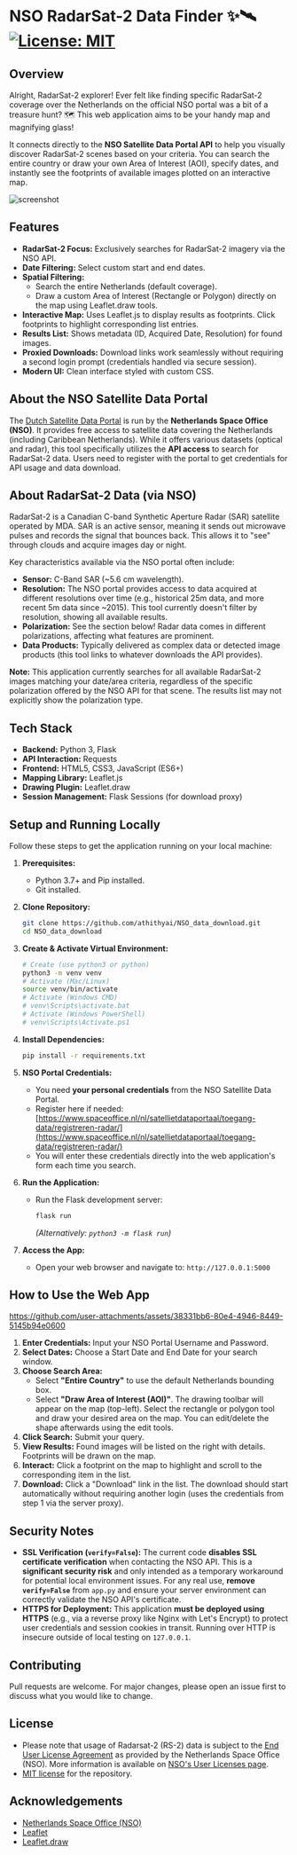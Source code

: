 # NSO RadarSat-2 Data Finder ✨🛰️ [![License: MIT](https://img.shields.io/badge/License-MIT-yellow.svg)](https://opensource.org/licenses/MIT) 

## Overview

Alright, RadarSat-2 explorer! Ever felt like finding specific RadarSat-2 coverage over the Netherlands on the official NSO portal was a bit of a treasure hunt? 🗺️ This web application aims to be your handy map and magnifying glass!

It connects directly to the **NSO Satellite Data Portal API** to help you visually discover RadarSat-2 scenes based on your criteria. You can search the entire country or draw your own Area of Interest (AOI), specify dates, and instantly see the footprints of available images plotted on an interactive map.

![screenshot](https://github.com/user-attachments/assets/d7da43fe-ccdc-4b40-9528-97fe2de527f1)

## Features

* **RadarSat-2 Focus:** Exclusively searches for RadarSat-2 imagery via the NSO API.
* **Date Filtering:** Select custom start and end dates.
* **Spatial Filtering:**
    * Search the entire Netherlands (default coverage).
    * Draw a custom Area of Interest (Rectangle or Polygon) directly on the map using Leaflet.draw tools.
* **Interactive Map:** Uses Leaflet.js to display results as footprints. Click footprints to highlight corresponding list entries.
* **Results List:** Shows metadata (ID, Acquired Date, Resolution) for found images.
* **Proxied Downloads:** Download links work seamlessly without requiring a second login prompt (credentials handled via secure session).
* **Modern UI:** Clean interface styled with custom CSS.


## About the NSO Satellite Data Portal

The [Dutch Satellite Data Portal](https://www.satellietdataportaal.nl/) is run by the **Netherlands Space Office (NSO)**. It provides free access to satellite data covering the Netherlands (including Caribbean Netherlands). While it offers various datasets (optical and radar), this tool specifically utilizes the **API access** to search for RadarSat-2 data. Users need to register with the portal to get credentials for API usage and data download.

## About RadarSat-2 Data (via NSO)

RadarSat-2 is a Canadian C-band Synthetic Aperture Radar (SAR) satellite operated by MDA. SAR is an active sensor, meaning it sends out microwave pulses and records the signal that bounces back. This allows it to "see" through clouds and acquire images day or night.

Key characteristics available via the NSO portal often include:

* **Sensor:** C-Band SAR (~5.6 cm wavelength).
* **Resolution:** The NSO portal provides access to data acquired at different resolutions over time (e.g., historical 25m data, and more recent 5m data since ~2015). This tool currently doesn't filter by resolution, showing all available results.
* **Polarization:** See the section below! Radar data comes in different polarizations, affecting what features are prominent.
* **Data Products:** Typically delivered as complex data or detected image products (this tool links to whatever downloads the API provides).

**Note:** This application currently searches for all available RadarSat-2 images matching your date/area criteria, regardless of the specific polarization offered by the NSO API for that scene. The results list may not explicitly show the polarization type.

## Tech Stack

* **Backend:** Python 3, Flask
* **API Interaction:** Requests
* **Frontend:** HTML5, CSS3, JavaScript (ES6+)
* **Mapping Library:** Leaflet.js
* **Drawing Plugin:** Leaflet.draw
* **Session Management:** Flask Sessions (for download proxy)

## Setup and Running Locally

Follow these steps to get the application running on your local machine:

1.  **Prerequisites:**
    * Python 3.7+ and Pip installed.
    * Git installed.

2.  **Clone Repository:**
    ```bash
    git clone https://github.com/athithyai/NSO_data_download.git
    cd NSO_data_download
    ```

3.  **Create & Activate Virtual Environment:**
    ```bash
    # Create (use python3 or python)
    python3 -m venv venv
    # Activate (Mac/Linux)
    source venv/bin/activate
    # Activate (Windows CMD)
    # venv\Scripts\activate.bat
    # Activate (Windows PowerShell)
    # venv\Scripts\Activate.ps1
    ```

4.  **Install Dependencies:**
    ```bash
    pip install -r requirements.txt
    ```

5.  **NSO Portal Credentials:**
    * You need **your personal credentials** from the NSO Satellite Data Portal.
    * Register here if needed: [https://www.spaceoffice.nl/nl/satellietdataportaal/toegang-data/registreren-radar/](https://www.spaceoffice.nl/nl/satellietdataportaal/toegang-data/registreren-radar/)
    * You will enter these credentials directly into the web application's form each time you search.

6.  **Run the Application:**
    * Run the Flask development server:
        ```bash
        flask run
        ```
        *(Alternatively: `python3 -m flask run`)*

7.  **Access the App:**
    * Open your web browser and navigate to: `http://127.0.0.1:5000`

## How to Use the Web App

https://github.com/user-attachments/assets/38331bb6-80e4-4946-8449-5145b94e0600

1.  **Enter Credentials:** Input your NSO Portal Username and Password.
2.  **Select Dates:** Choose a Start Date and End Date for your search window.
3.  **Choose Search Area:**
    * Select **"Entire Country"** to use the default Netherlands bounding box.
    * Select **"Draw Area of Interest (AOI)"**. The drawing toolbar will appear on the map (top-left). Select the rectangle or polygon tool and draw your desired area on the map. You can edit/delete the shape afterwards using the edit tools.
4.  **Click Search:** Submit your query.
5.  **View Results:** Found images will be listed on the right with details. Footprints will be drawn on the map.
6.  **Interact:** Click a footprint on the map to highlight and scroll to the corresponding item in the list.
7.  **Download:** Click a "Download" link in the list. The download should start automatically without requiring another login (uses the credentials from step 1 via the server proxy).

## Security Notes

* **SSL Verification (`verify=False`):** The current code **disables SSL certificate verification** when contacting the NSO API. This is a **significant security risk** and only intended as a temporary workaround for potential local environment issues. For any real use, **remove `verify=False`** from `app.py` and ensure your server environment can correctly validate the NSO API's certificate.
* **HTTPS for Deployment:** This application **must be deployed using HTTPS** (e.g., via a reverse proxy like Nginx with Let's Encrypt) to protect user credentials and session cookies in transit. Running over HTTP is insecure outside of local testing on `127.0.0.1`.

## Contributing

Pull requests are welcome. For major changes, please open an issue first to discuss what you would like to change.

## License

* Please note that usage of Radarsat-2 (RS-2) data is subject to the [End User License Agreement](https://www.spaceoffice.nl/files/Dataportaal/rs2_single_user_license_agreement.pdf) as provided by the Netherlands Space Office (NSO). More information is available on [NSO's User Licenses page](https://www.spaceoffice.nl/nl/satellietdataportaal/toegang-data/registreren-radar/).
* [MIT license](https://choosealicense.com/licenses/mit/) for the repository.

## Acknowledgements

* [Netherlands Space Office (NSO)](https://www.spaceoffice.nl/)
* [Leaflet](https://leafletjs.com/)
* [Leaflet.draw](https://github.com/Leaflet/Leaflet.draw)
